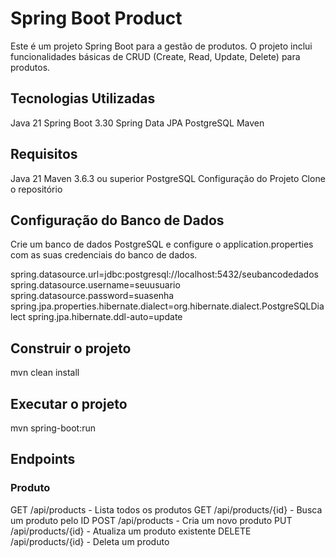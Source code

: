 # Spring Boot Product
Este é um projeto Spring Boot para a gestão de produtos. O projeto inclui funcionalidades básicas de CRUD (Create, Read, Update, Delete) para produtos.

## Tecnologias Utilizadas
Java 21
Spring Boot 3.30
Spring Data JPA
PostgreSQL
Maven

## Requisitos
Java 21
Maven 3.6.3 ou superior
PostgreSQL
Configuração do Projeto
Clone o repositório

## Configuração do Banco de Dados
Crie um banco de dados PostgreSQL e configure o application.properties com as suas credenciais do banco de dados.

spring.datasource.url=jdbc:postgresql://localhost:5432/seubancodedados
spring.datasource.username=seuusuario
spring.datasource.password=suasenha
spring.jpa.properties.hibernate.dialect=org.hibernate.dialect.PostgreSQLDialect
spring.jpa.hibernate.ddl-auto=update

## Construir o projeto

mvn clean install

## Executar o projeto

mvn spring-boot:run

## Endpoints
### Produto
  GET /api/products - Lista todos os produtos
  GET /api/products/{id} - Busca um produto pelo ID
  POST /api/products - Cria um novo produto
  PUT /api/products/{id} - Atualiza um produto existente
  DELETE /api/products/{id} - Deleta um produto
